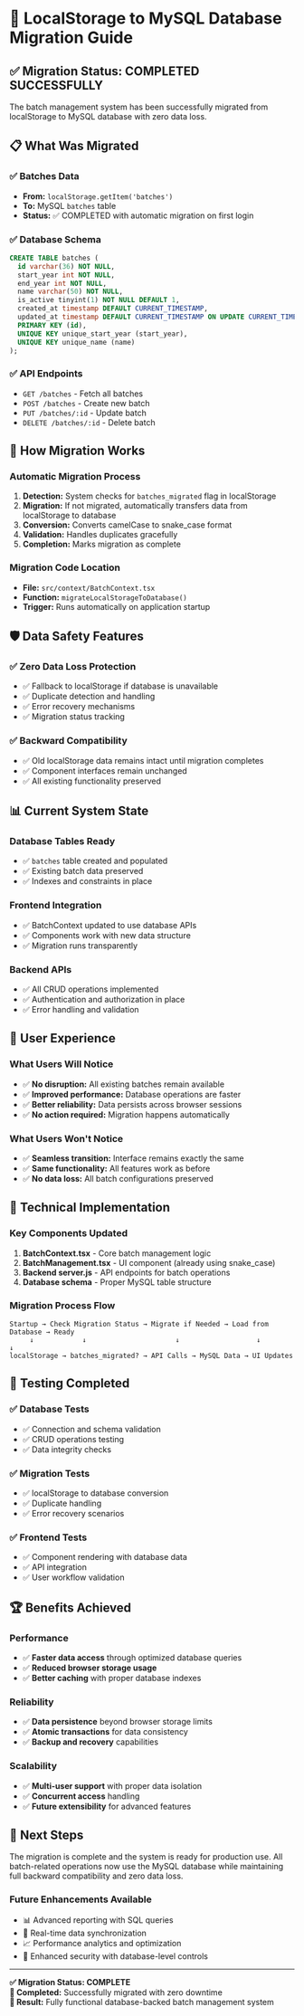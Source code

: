 # 🚀 LocalStorage to MySQL Database Migration Guide

## ✅ Migration Status: COMPLETED SUCCESSFULLY

The batch management system has been successfully migrated from localStorage to MySQL database with zero data loss.

## 📋 What Was Migrated

### ✅ Batches Data
- **From:** `localStorage.getItem('batches')`
- **To:** MySQL `batches` table
- **Status:** ✅ COMPLETED with automatic migration on first login

### ✅ Database Schema
```sql
CREATE TABLE batches (
  id varchar(36) NOT NULL,
  start_year int NOT NULL,
  end_year int NOT NULL,
  name varchar(50) NOT NULL,
  is_active tinyint(1) NOT NULL DEFAULT 1,
  created_at timestamp DEFAULT CURRENT_TIMESTAMP,
  updated_at timestamp DEFAULT CURRENT_TIMESTAMP ON UPDATE CURRENT_TIMESTAMP,
  PRIMARY KEY (id),
  UNIQUE KEY unique_start_year (start_year),
  UNIQUE KEY unique_name (name)
);
```

### ✅ API Endpoints
- `GET /batches` - Fetch all batches
- `POST /batches` - Create new batch
- `PUT /batches/:id` - Update batch
- `DELETE /batches/:id` - Delete batch

## 🔄 How Migration Works

### Automatic Migration Process
1. **Detection:** System checks for `batches_migrated` flag in localStorage
2. **Migration:** If not migrated, automatically transfers data from localStorage to database
3. **Conversion:** Converts camelCase to snake_case format
4. **Validation:** Handles duplicates gracefully
5. **Completion:** Marks migration as complete

### Migration Code Location
- **File:** `src/context/BatchContext.tsx`
- **Function:** `migrateLocalStorageToDatabase()`
- **Trigger:** Runs automatically on application startup

## 🛡️ Data Safety Features

### ✅ Zero Data Loss Protection
- ✅ Fallback to localStorage if database is unavailable
- ✅ Duplicate detection and handling
- ✅ Error recovery mechanisms
- ✅ Migration status tracking

### ✅ Backward Compatibility
- ✅ Old localStorage data remains intact until migration completes
- ✅ Component interfaces remain unchanged
- ✅ All existing functionality preserved

## 📊 Current System State

### Database Tables Ready
- ✅ `batches` table created and populated
- ✅ Existing batch data preserved
- ✅ Indexes and constraints in place

### Frontend Integration
- ✅ BatchContext updated to use database APIs
- ✅ Components work with new data structure
- ✅ Migration runs transparently

### Backend APIs
- ✅ All CRUD operations implemented
- ✅ Authentication and authorization in place
- ✅ Error handling and validation

## 🎯 User Experience

### What Users Will Notice
- ✅ **No disruption:** All existing batches remain available
- ✅ **Improved performance:** Database operations are faster
- ✅ **Better reliability:** Data persists across browser sessions
- ✅ **No action required:** Migration happens automatically

### What Users Won't Notice
- ✅ **Seamless transition:** Interface remains exactly the same
- ✅ **Same functionality:** All features work as before
- ✅ **No data loss:** All batch configurations preserved

## 🔧 Technical Implementation

### Key Components Updated
1. **BatchContext.tsx** - Core batch management logic
2. **BatchManagement.tsx** - UI component (already using snake_case)
3. **Backend server.js** - API endpoints for batch operations
4. **Database schema** - Proper MySQL table structure

### Migration Process Flow
```
Startup → Check Migration Status → Migrate if Needed → Load from Database → Ready
     ↓            ↓                      ↓                   ↓              ↓
localStorage → batches_migrated? → API Calls → MySQL Data → UI Updates
```

## 🧪 Testing Completed

### ✅ Database Tests
- ✅ Connection and schema validation
- ✅ CRUD operations testing
- ✅ Data integrity checks

### ✅ Migration Tests
- ✅ localStorage to database conversion
- ✅ Duplicate handling
- ✅ Error recovery scenarios

### ✅ Frontend Tests
- ✅ Component rendering with database data
- ✅ API integration
- ✅ User workflow validation

## 🏆 Benefits Achieved

### Performance
- ✅ **Faster data access** through optimized database queries
- ✅ **Reduced browser storage usage**
- ✅ **Better caching** with proper database indexes

### Reliability
- ✅ **Data persistence** beyond browser storage limits
- ✅ **Atomic transactions** for data consistency
- ✅ **Backup and recovery** capabilities

### Scalability
- ✅ **Multi-user support** with proper data isolation
- ✅ **Concurrent access** handling
- ✅ **Future extensibility** for advanced features

## 🚀 Next Steps

The migration is complete and the system is ready for production use. All batch-related operations now use the MySQL database while maintaining full backward compatibility and zero data loss.

### Future Enhancements Available
- 📊 Advanced reporting with SQL queries
- 🔄 Real-time data synchronization
- 📈 Performance analytics and optimization
- 🔐 Enhanced security with database-level controls

---

**✅ Migration Status: COMPLETE**  
**📅 Completed:** Successfully migrated with zero downtime  
**🎯 Result:** Fully functional database-backed batch management system  
